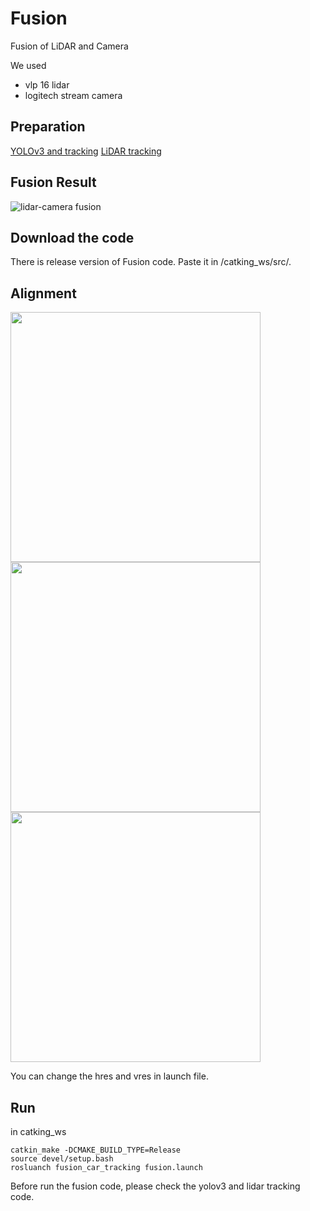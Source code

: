 # Fusion
Fusion of LiDAR and Camera 

We used
- vlp 16 lidar 
- logitech stream camera

## Preparation
[YOLOv3 and tracking](https://github.com/DGIST-ARTIV/Lidar)
[LiDAR tracking](https://github.com/DGIST-ARTIV/VISION/tree/master/%EA%B0%9D%EC%B2%B4)

## Fusion Result 
![lidar-camera fusion](https://user-images.githubusercontent.com/42258047/112603687-b03d3680-8e58-11eb-8b0b-a8c307c6f01a.gif)

## Download the code
There is release version of Fusion code.
Paste it in /catking_ws/src/.

## Alignment

<img src = "https://user-images.githubusercontent.com/42258047/112604286-4bcea700-8e59-11eb-976a-e8c7d83d2989.png" width="400px"> <img src = "https://user-images.githubusercontent.com/42258047/112604280-4a9d7a00-8e59-11eb-9646-d51eba01009e.png" width="400px"> <img src = "https://user-images.githubusercontent.com/42258047/112604283-4b361080-8e59-11eb-8ba0-ac3882bee252.png" width="400px">

You can change the hres and vres in launch file. 

## Run 
in catking_ws

```
catkin_make -DCMAKE_BUILD_TYPE=Release
source devel/setup.bash
rosluanch fusion_car_tracking fusion.launch
```

Before run the fusion code, please check the yolov3 and lidar tracking code.

